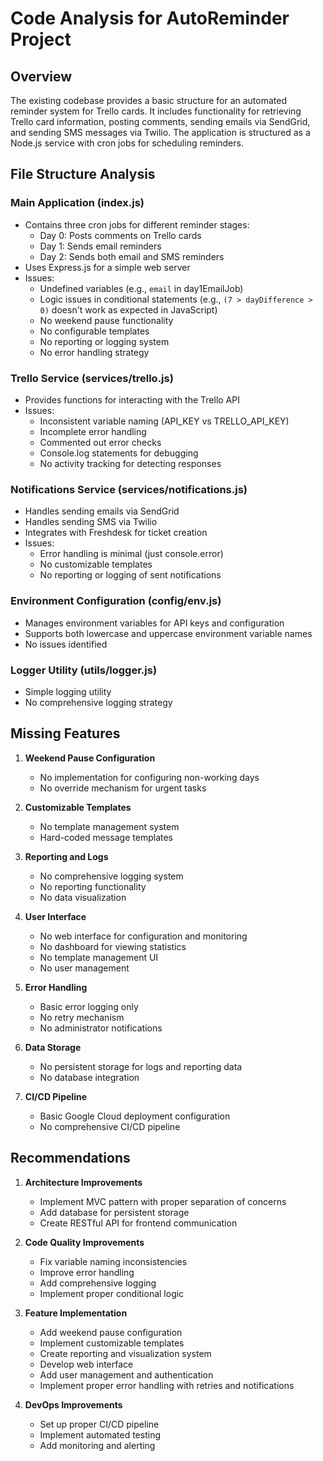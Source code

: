 # Code Analysis for AutoReminder Project

## Overview
The existing codebase provides a basic structure for an automated reminder system for Trello cards. It includes functionality for retrieving Trello card information, posting comments, sending emails via SendGrid, and sending SMS messages via Twilio. The application is structured as a Node.js service with cron jobs for scheduling reminders.

## File Structure Analysis

### Main Application (index.js)
- Contains three cron jobs for different reminder stages:
  - Day 0: Posts comments on Trello cards
  - Day 1: Sends email reminders
  - Day 2: Sends both email and SMS reminders
- Uses Express.js for a simple web server
- Issues:
  - Undefined variables (e.g., `email` in day1EmailJob)
  - Logic issues in conditional statements (e.g., `(7 > dayDifference > 0)` doesn't work as expected in JavaScript)
  - No weekend pause functionality
  - No configurable templates
  - No reporting or logging system
  - No error handling strategy

### Trello Service (services/trello.js)
- Provides functions for interacting with the Trello API
- Issues:
  - Inconsistent variable naming (API_KEY vs TRELLO_API_KEY)
  - Incomplete error handling
  - Commented out error checks
  - Console.log statements for debugging
  - No activity tracking for detecting responses

### Notifications Service (services/notifications.js)
- Handles sending emails via SendGrid
- Handles sending SMS via Twilio
- Integrates with Freshdesk for ticket creation
- Issues:
  - Error handling is minimal (just console.error)
  - No customizable templates
  - No reporting or logging of sent notifications

### Environment Configuration (config/env.js)
- Manages environment variables for API keys and configuration
- Supports both lowercase and uppercase environment variable names
- No issues identified

### Logger Utility (utils/logger.js)
- Simple logging utility
- No comprehensive logging strategy

## Missing Features

1. **Weekend Pause Configuration**
   - No implementation for configuring non-working days
   - No override mechanism for urgent tasks

2. **Customizable Templates**
   - No template management system
   - Hard-coded message templates

3. **Reporting and Logs**
   - No comprehensive logging system
   - No reporting functionality
   - No data visualization

4. **User Interface**
   - No web interface for configuration and monitoring
   - No dashboard for viewing statistics
   - No template management UI
   - No user management

5. **Error Handling**
   - Basic error logging only
   - No retry mechanism
   - No administrator notifications

6. **Data Storage**
   - No persistent storage for logs and reporting data
   - No database integration

7. **CI/CD Pipeline**
   - Basic Google Cloud deployment configuration
   - No comprehensive CI/CD pipeline

## Recommendations

1. **Architecture Improvements**
   - Implement MVC pattern with proper separation of concerns
   - Add database for persistent storage
   - Create RESTful API for frontend communication

2. **Code Quality Improvements**
   - Fix variable naming inconsistencies
   - Improve error handling
   - Add comprehensive logging
   - Implement proper conditional logic

3. **Feature Implementation**
   - Add weekend pause configuration
   - Implement customizable templates
   - Create reporting and visualization system
   - Develop web interface
   - Add user management and authentication
   - Implement proper error handling with retries and notifications

4. **DevOps Improvements**
   - Set up proper CI/CD pipeline
   - Implement automated testing
   - Add monitoring and alerting
